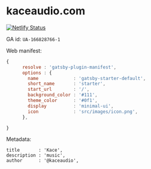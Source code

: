 # kaceaudio.com

[![Netlify Status](https://api.netlify.com/api/v1/badges/497f03fe-f400-461a-8b04-ea07664c9c70/deploy-status)](https://app.netlify.com/sites/kaceaudio/deploys)

GA id: `UA-166828766-1`

Web manifest:
```js
{
      resolve : 'gatsby-plugin-manifest',
      options : {
        name             : 'gatsby-starter-default',
        short_name       : 'starter',
        start_url        : '/',
        background_color : '#111',
        theme_color      : '#0f1',
        display          : 'minimal-ui',
        icon             : 'src/images/icon.png',
      },

}
```

Metadata:

    title       : 'Kace',
    description : 'music',
    author      : '@kaceaudio',
